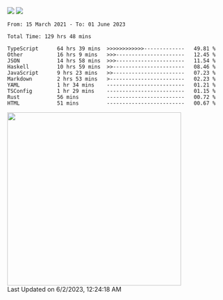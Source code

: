 <div>
  <img src="https://github-readme-stats.vercel.app/api?username=naporin0624&count_private=true&show_icons=true" />
  <img src="https://github-readme-stats.vercel.app/api/top-langs/?username=naporin0624&layout=compact&hide=css" />
  <!--START_SECTION:waka-->

```text
From: 15 March 2021 - To: 01 June 2023

Total Time: 129 hrs 48 mins

TypeScript      64 hrs 39 mins  >>>>>>>>>>>>-------------   49.81 %
Other           16 hrs 9 mins   >>>----------------------   12.45 %
JSON            14 hrs 58 mins  >>>----------------------   11.54 %
Haskell         10 hrs 59 mins  >>-----------------------   08.46 %
JavaScript      9 hrs 23 mins   >>-----------------------   07.23 %
Markdown        2 hrs 53 mins   >------------------------   02.23 %
YAML            1 hr 34 mins    -------------------------   01.21 %
TSConfig        1 hr 29 mins    -------------------------   01.15 %
Rust            56 mins         -------------------------   00.72 %
HTML            51 mins         -------------------------   00.67 %
```

<!--END_SECTION:waka-->
  
  <!--START_SECTION:lapras-card-->
<a href="https://lapras.com/public/CDQE7TF" target="_blank" rel="noopener noreferrer"><img src="https://lapras-card-generator.vercel.app/api/svg?e=3.68&b=3.48&i=3.5&b1=%23232323&b2=%236d6d6d&i1=%23212121&i2=%23818181&l=ja" width="400" ></a>  
Last Updated on 6/2/2023, 12:24:18 AM
<!--END_SECTION:lapras-card-->
</div>
